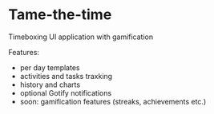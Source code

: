 # Tame-the-time
Timeboxing UI application with gamification

Features:
- per day templates
- activities and tasks traxking
- history and charts
- optional Gotify notifications
- soon: gamification features (streaks, achievements etc.)
